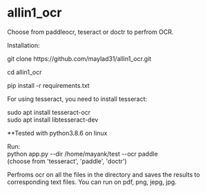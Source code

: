# allin1_ocr
Choose from paddleocr, teseract or doctr to perfrom OCR.

Installation:</br>

git clone https://<i></i>github.com/maylad31/allin1_ocr.git </br>

cd allin1_ocr</br>

pip install -r requirements.txt

For using tesseract, you need to install tesseract:

sudo apt install tesseract-ocr</br>
sudo apt install libtesseract-dev</br>

**Tested with python3.8.6 on linux


Run:</br>
python app.py --dir /home/mayank/test --ocr paddle </br>   (choose from 'tesseract', 'paddle', 'doctr') </br>

Perfroms ocr on all the files in the directory and saves the results to corresponding text files. You can run on pdf, png, jepg, jpg.







